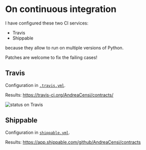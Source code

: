 # On continuous integration

I have configured these two CI services:

- Travis
- Shippable

because they allow to run on multiple versions of Python.

Patches are welcome to fix the failing cases!

## Travis

Configuration in [`.travis.yml`](.travis.yml).

Results: https://travis-ci.org/AndreaCensi/contracts/

![status on Travis](https://travis-ci.org/AndreaCensi/contracts.svg?branch=master)

## Shippable

Configuration in [`shippable.yml`](shippable.yml).

Results: https://app.shippable.com/github/AndreaCensi/contracts
